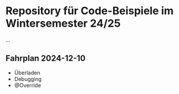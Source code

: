 # Repository für Code-Beispiele im Wintersemester 24/25

...

## Fahrplan 2024-12-10

- Überladen
- Debugging
- @Override
